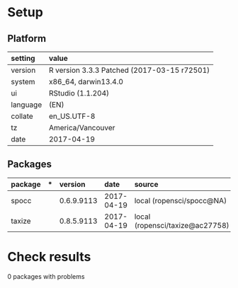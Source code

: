 # Setup

## Platform

|setting  |value                                       |
|:--------|:-------------------------------------------|
|version  |R version 3.3.3 Patched (2017-03-15 r72501) |
|system   |x86_64, darwin13.4.0                        |
|ui       |RStudio (1.1.204)                           |
|language |(EN)                                        |
|collate  |en_US.UTF-8                                 |
|tz       |America/Vancouver                           |
|date     |2017-04-19                                  |

## Packages

|package |*  |version    |date       |source                          |
|:-------|:--|:----------|:----------|:-------------------------------|
|spocc   |   |0.6.9.9113 |2017-04-19 |local (ropensci/spocc@NA)       |
|taxize  |   |0.8.5.9113 |2017-04-19 |local (ropensci/taxize@ac27758) |

# Check results
0 packages with problems
